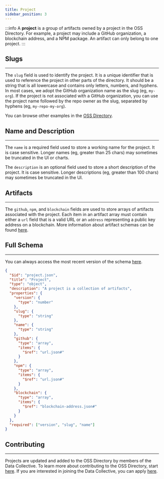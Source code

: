 ```yaml
---
title: Project
sidebar_position: 3
---
```


:::info
A **project** is a group of artifacts owned by a project in the OSS Directory. For example, a project may include a GitHub organization, a blockchain address, and a NPM package. An artifact can only belong to one project.
:::

## Slugs

---

The `slug` field is used to identify the project. It is a unique identifier that is used to reference the project in other parts of the directory. It should be a string that is all lowercase and contains only letters, numbers, and hyphens. In most cases, we adopt the GitHub organization name as the slug (eg, `my-org`). If the project is not associated with a GitHub organization, you can use the project name followed by the repo owner as the slug, separated by hyphens (eg, `my-repo-my-org`).

You can browse other examples in the [OSS Directory](https://github.com/opensource-observer/oss-directory/tree/main/data/projects).

## Name and Description

---

The `name` is a required field used to store a working name for the project. It is case sensitive. Longer names (eg, greater than 25 chars) may sometimes be truncated in the UI or charts.

The `description` is an optional field used to store a short description of the project. It is case sensitive. Longer descriptions (eg, greater than 100 chars) may sometimes be truncated in the UI.

## Artifacts

---

The `github`, `npm`, and `blockchain` fields are used to store arrays of artifacts associated with the project. Each item in an artifact array must contain either a `url` field that is a valid URL or an `address` representing a public key address on a blockchain. More information about artifact schemas can be found [here](./artifact).

## Full Schema

---

You can always access the most recent version of the schema [here](https://github.com/opensource-observer/oss-directory/blob/main/src/resources/schema/project.json).

```json
{
  "$id": "project.json",
  "title": "Project",
  "type": "object",
  "description": "A project is a collection of artifacts",
  "properties": {
    "version": {
      "type": "number"
    },
    "slug": {
      "type": "string"
    },
    "name": {
      "type": "string"
    },
    "github": {
      "type": "array",
      "items": {
        "$ref": "url.json#"
      }
    },
    "npm": {
      "type": "array",
      "items": {
        "$ref": "url.json#"
      }
    },
    "blockchain": {
      "type": "array",
      "items": {
        "$ref": "blockchain-address.json#"
      }
    }
  },
  "required": ["version", "slug", "name"]
}
```

## Contributing

---

Projects are updated and added to the OSS Directory by members of the Data Collective. To learn more about contributing to the OSS Directory, start [here](../../contribute/project-data). If you are interested in joining the Data Collective, you can apply [here](https://www.kariba.network).
